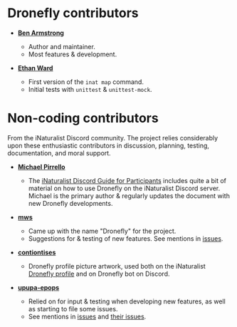 # Dronefly contributors

- **[Ben Armstrong](https://github.com/synrg)**
    - Author and maintainer.
    - Most features & development.
    
- **[Ethan Ward](https://github.com/ethankward)**
    - First version of the `inat map` command.
    - Initial tests with `unittest` & `unittest-mock`.

# Non-coding contributors

From the iNaturalist Discord community. The project relies considerably upon
these enthusiastic contributors in discussion, planning, testing, documentation,
and moral support.

- **[Michael Pirrello](https://www.inaturalist.org/people/michaelpirrello)**
    - The [iNaturalist Discord Guide for Participants](https://dronefly.readthedocs.io/en/latest/guide_for_participants.html)
      includes quite a bit of material on how to use Dronefly on the iNaturalist
      Discord server. Michael is the primary author & regularly updates the
      document with new Dronefly developments.

- **[mws](https://www.inaturalist.org/people/mws)**
    - Came up with the name "Dronefly" for the project.
    - Suggestions for & testing of new features. See mentions in
      [issues](https://github.com/synrg/dronefly/search?q=mws&type=Issues).

- **[contiontises](https://www.inaturalist.org/people/coniontises)**
    - Dronefly profile picture artwork, used both on the iNaturalist
      [Dronefly profile](https://www.inaturalist.org/people/dronefly) and on
      Dronefly bot on Discord.
- **[upupa-epops](https://www.inaturalist.org/people/upupa-epops)**
    - Relied on for input & testing when developing new features, as well as starting
      to file some issues.
    - See mentions in [issues](https://github.com/synrg/dronefly/search?q=upupa-epops&unscoped_q=upupa-epops&type=Issues)
      and [their issues](https://github.com/synrg/dronefly/search?q=7-ate-9&type=Issues).
